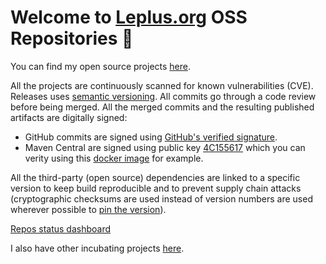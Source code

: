 # Welcome to [Leplus.org](https://www.leplus.org) OSS Repositories 👋

You can find my open source projects [here](https://github.com/leplusorg?tab=repositories).

All the projects are continuously scanned for known vulnerabilities (CVE). Releases uses [semantic versioning](https://semver.org). All commits go through a code review before being merged. All the merged commits and the resulting published artifacts are digitally signed:
- GitHub commits are signed using [GitHub's verified signature](https://docs.github.com/github/authenticating-to-github/displaying-verification-statuses-for-all-of-your-commits).
- Maven Central are signed using public key [4C155617](https://pgp.mit.edu/pks/lookup?op=get&search=0x6B1B9BE54C155617) which you can verity using this [docker image](https://hub.docker.com/r/leplusorg/pgp-verify-jar) for example.

All the third-party (open source) dependencies are linked to a specific version to keep build reproducible and to prevent supply chain attacks (cryptographic checksums are used instead of version numbers are used wherever possible to [pin the version](https://docs.github.com/en/actions/security-guides/security-hardening-for-github-actions#using-third-party-actions)).

[Repos status dashboard](https://github.com/leplusorg/actions-dashboard/blob/main/dashboard.md)

I also have other incubating projects [here](https://github.com/thomasleplus?tab=repositories).

